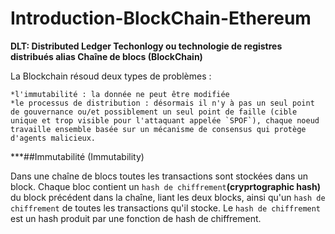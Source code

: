 # Introduction-BlockChain-Ethereum

__DLT: Distributed Ledger Techonlogy ou technologie de registres distribués alias Chaîne de blocs (BlockChain)__

La Blockchain résoud deux types de problèmes : 

    *l'immutabilité : la donnée ne peut être modifiée
    *le processus de distribution : désormais il n'y à pas un seul point de gouvernance ou/et possiblement un seul point de faille (cible unique et trop visible pour l'attaquant appelée `SPOF`), chaque noeud travaille ensemble basée sur un mécanisme de consensus qui protège d'agents malicieux.

***##Immutabilité (Immutability)

Dans une chaîne de blocs toutes les transactions sont stockées dans un block. Chaque bloc contient un `hash de chiffrement`**(cryprtographic hash)** du block précédent dans la chaîne, liant les deux blocks, ainsi qu'un `hash de chiffrement` de toutes les transactions qu'il stocke.
Le `hash de chiffrement` est un hash produit par une fonction de hash de chiffrement.
